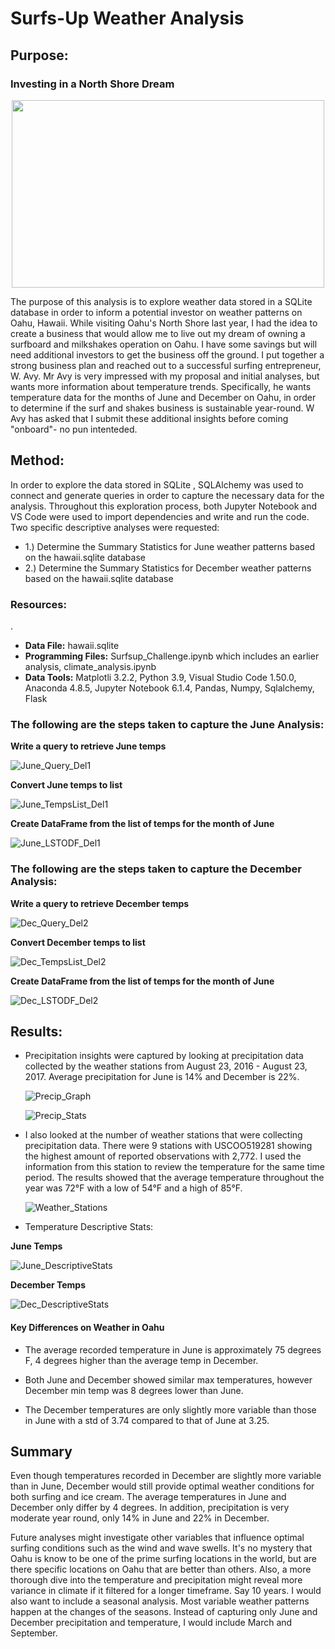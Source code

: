 # Surfs-Up Weather Analysis

## Purpose:

### Investing in a North Shore Dream
<p align="center">
    <img width="500" height="300" src= "https://github.com/rloufoster/surfs_up/blob/main/Resources/NorthShoreGraphic_Resized.png?raw=true">
</p>    
   
The purpose of this analysis is to explore weather data stored in a SQLite database in order to inform a potential investor on weather patterns on Oahu, Hawaii.  While visiting Oahu's North Shore last year, I had the idea to create a business that would allow me to live out my dream of owning a surfboard and milkshakes operation on Oahu. I have some savings but will need additional investors to get the business off the ground. I put together a strong business plan and reached out to a successful surfing entrepreneur, W. Avy. Mr Avy is very impressed with my proposal and initial analyses, but wants more information about temperature trends. Specifically, he wants temperature data for the months of June and December on Oahu, in order to determine if the surf and shakes business is sustainable year-round. W Avy has asked that I submit these additional insights before coming "onboard"- no pun intenteded.


## Method:

In order to explore the data stored in SQLite , SQLAlchemy was used to connect and generate queries in order to capture the necessary data for the analysis. Throughout this exploration process, both Jupyter Notebook and VS Code were used to import dependencies and write and run the code.  Two specific descriptive analyses were requested:

 * 1.) Determine the Summary Statistics for June weather patterns based on the hawaii.sqlite database 
 * 2.) Determine the Summary Statistics for December weather patterns based on the hawaii.sqlite database


### Resources:

.
* **Data File:** hawaii.sqlite
* **Programming Files:** Surfsup_Challenge.ipynb which includes an earlier analysis, climate_analysis.ipynb
* **Data Tools:** Matplotli 3.2.2, Python 3.9, Visual Studio Code 1.50.0, Anaconda 4.8.5, Jupyter Notebook 6.1.4, Pandas, Numpy, Sqlalchemy,       Flask 

### The following are the steps taken to capture the June Analysis: 

   **Write a query to retrieve June temps**
   
   ![June_Query_Del1](https://github.com/rloufoster/surfs_up/blob/main/Resources/June_Query_Del1.png?raw=true)

   **Convert June temps to list**
   
   ![June_TempsList_Del1](https://github.com/rloufoster/surfs_up/blob/main/Resources/June_TempsList_Del1.png?raw=true)

   **Create DataFrame from the list of temps for the month of June**
   
   ![June_LSTODF_Del1](https://github.com/rloufoster/surfs_up/blob/main/Resources/June_LSTODF_Del1.png?raw=true)

   

### The following are the steps taken to capture the December Analysis:

   **Write a query to retrieve December temps**
   
   ![Dec_Query_Del2](https://github.com/rloufoster/surfs_up/blob/main/Resources/Dec_Query_Del2.png?raw=true)

   **Convert December temps to list**
   
   ![Dec_TempsList_Del2](https://github.com/rloufoster/surfs_up/blob/main/Resources/Dec_TempsList_Del2.png?raw=true)

   **Create DataFrame from the list of temps for the month of June**
   
   ![Dec_LSTODF_Del2](https://github.com/rloufoster/surfs_up/blob/main/Resources/Dec_LSTODF_Del2.png?raw=true)

   

## Results:


* Precipitation insights were captured by looking at precipitation data collected by the weather stations from August 23, 2016 - August 23, 2017. Average precipitation for June is 14% and December is 22%.   
 
   
   ![Precip_Graph](https://github.com/rloufoster/surfs_up/blob/main/Resources/Precipitation_1yr_graph.png?raw=true)


   ![Precip_Stats](https://github.com/rloufoster/surfs_up/blob/main/Resources/Precipitation_1yrAug.png?raw=true) 
   
   

* I also looked at the number of weather stations that were collecting precipitation data.  There were 9 stations with USCOO519281 showing the highest amount of reported observations with 2,772. I used the information from this station to review the temperature for the same time period. The results showed that the average temperature throughout the year was 72°F with a low of 54°F and a high of 85°F.


  ![Weather_Stations](https://github.com/rloufoster/surfs_up/blob/main/Resources/weather_stations_graph.png?raw=true)
  

* Temperature Descriptive Stats:

**June Temps**

![June_DescriptiveStats](https://github.com/rloufoster/surfs_up/blob/main/Resources/June_TempDescriptiveStats_Del1.png?raw=true)

**December Temps**

![Dec_DescriptiveStats](https://github.com/rloufoster/surfs_up/blob/main/Resources/Dec_TempDescriptiveStats_Del2.png?raw=true)

#### Key Differences on Weather in Oahu

* The average recorded temperature in June is approximately 75 degrees F, 4 degrees higher than the average temp in December.
    
* Both June and December showed similar max temperatures, however December min temp was 8 degrees lower than June.

* The December temperatures are only slightly more variable than those in June with a std of 3.74 compared to that of June at 3.25. 


## Summary

Even though temperatures recorded in December are slightly more variable than in June, December would still provide optimal weather conditions for both surfing and ice cream.  The average temperatures in June and December only differ by 4 degrees. In addition, precipitation is very moderate year round, only 14% in June and 22% in December.  

Future analyses might investigate other variables that influence optimal surfing conditions such as the wind and wave swells. It's no mystery that Oahu is know to be one of the prime surfing locations in the world, but are there specific locations on Oahu that are better than others. Also, a more thorough dive into the temperature and precipitation might reveal more variance in climate if it filtered for a longer timeframe.  Say 10 years. I would also want to include a seasonal analysis. Most variable weather patterns happen at the changes of the seasons.  Instead of capturing only June and December precipitation and temperature, I would include March and September.  



